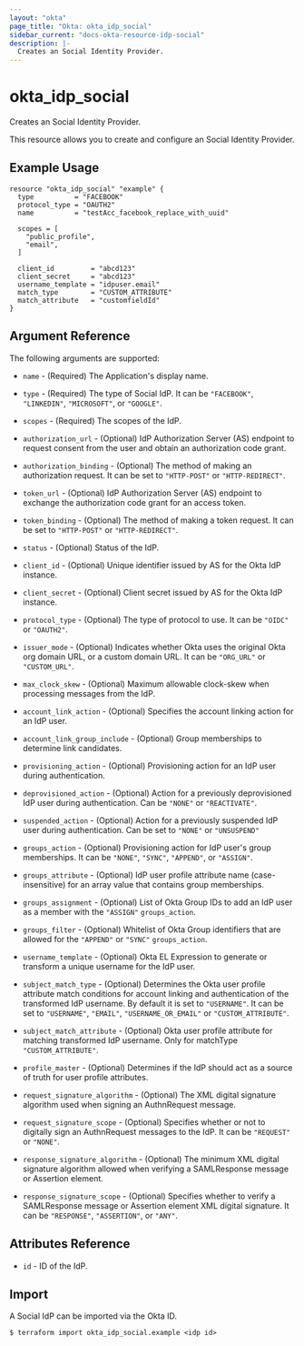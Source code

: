 ```yaml
---
layout: "okta"
page_title: "Okta: okta_idp_social"
sidebar_current: "docs-okta-resource-idp-social"
description: |-
  Creates an Social Identity Provider.
---
```


# okta_idp_social

Creates an Social Identity Provider.

This resource allows you to create and configure an Social Identity Provider.

## Example Usage

```hcl
resource "okta_idp_social" "example" {
  type          = "FACEBOOK"
  protocol_type = "OAUTH2"
  name          = "testAcc_facebook_replace_with_uuid"

  scopes = [
    "public_profile",
    "email",
  ]

  client_id         = "abcd123"
  client_secret     = "abcd123"
  username_template = "idpuser.email"
  match_type        = "CUSTOM_ATTRIBUTE"
  match_attribute   = "customfieldId"
}
```

## Argument Reference

The following arguments are supported:

* `name` - (Required) The Application's display name.

* `type` - (Required) The type of Social IdP. It can be `"FACEBOOK"`, `"LINKEDIN"`, `"MICROSOFT"`, or `"GOOGLE"`.

* `scopes` - (Required) The scopes of the IdP.

* `authorization_url` - (Optional) IdP Authorization Server (AS) endpoint to request consent from the user and obtain an authorization code grant.

* `authorization_binding` - (Optional) The method of making an authorization request. It can be set to `"HTTP-POST"` or `"HTTP-REDIRECT"`.

* `token_url` - (Optional) IdP Authorization Server (AS) endpoint to exchange the authorization code grant for an access token.

* `token_binding` - (Optional) The method of making a token request. It can be set to `"HTTP-POST"` or `"HTTP-REDIRECT"`.

* `status` - (Optional) Status of the IdP.

* `client_id` - (Optional) Unique identifier issued by AS for the Okta IdP instance.

* `client_secret` - (Optional) Client secret issued by AS for the Okta IdP instance.

* `protocol_type` - (Optional) The type of protocol to use. It can be `"OIDC"` or `"OAUTH2"`.

* `issuer_mode` - (Optional) Indicates whether Okta uses the original Okta org domain URL, or a custom domain URL. It can be `"ORG_URL"` or `"CUSTOM_URL"`.

* `max_clock_skew` - (Optional) Maximum allowable clock-skew when processing messages from the IdP.

* `account_link_action` - (Optional) Specifies the account linking action for an IdP user.

* `account_link_group_include` - (Optional)	Group memberships to determine link candidates.

* `provisioning_action` - (Optional) Provisioning action for an IdP user during authentication.

* `deprovisioned_action` - (Optional) Action for a previously deprovisioned IdP user during authentication. Can be `"NONE"` or `"REACTIVATE"`.

* `suspended_action` - (Optional) Action for a previously suspended IdP user during authentication. Can be set to `"NONE"` or `"UNSUSPEND"`

* `groups_action` - (Optional) Provisioning action for IdP user's group memberships. It can be `"NONE"`, `"SYNC"`, `"APPEND"`, or `"ASSIGN"`.

* `groups_attribute` - (Optional) IdP user profile attribute name (case-insensitive) for an array value that contains group memberships.

* `groups_assignment` - (Optional) List of Okta Group IDs to add an IdP user as a member with the `"ASSIGN"` `groups_action`.

* `groups_filter` - (Optional) Whitelist of Okta Group identifiers that are allowed for the `"APPEND"` or `"SYNC"` `groups_action`.

* `username_template` - (Optional) Okta EL Expression to generate or transform a unique username for the IdP user.

* `subject_match_type` - (Optional) Determines the Okta user profile attribute match conditions for account linking and authentication of the transformed IdP username. By default it is set to `"USERNAME"`. It can be set to `"USERNAME"`, `"EMAIL"`, `"USERNAME_OR_EMAIL"` or `"CUSTOM_ATTRIBUTE"`.

* `subject_match_attribute` - (Optional) Okta user profile attribute for matching transformed IdP username. Only for matchType `"CUSTOM_ATTRIBUTE"`.

* `profile_master` - (Optional) Determines if the IdP should act as a source of truth for user profile attributes.

* `request_signature_algorithm` - (Optional) The XML digital signature algorithm used when signing an AuthnRequest message.

* `request_signature_scope` - (Optional) Specifies whether or not to digitally sign an AuthnRequest messages to the IdP. It can be `"REQUEST"` or `"NONE"`.

* `response_signature_algorithm` - (Optional) The minimum XML digital signature algorithm allowed when verifying a SAMLResponse message or Assertion element.

* `response_signature_scope` - (Optional) Specifies whether to verify a SAMLResponse message or Assertion element XML digital signature. It can be `"RESPONSE"`, `"ASSERTION"`, or `"ANY"`.

## Attributes Reference

* `id` - ID of the IdP.

## Import

A Social IdP can be imported via the Okta ID.

```
$ terraform import okta_idp_social.example <idp id>
```

